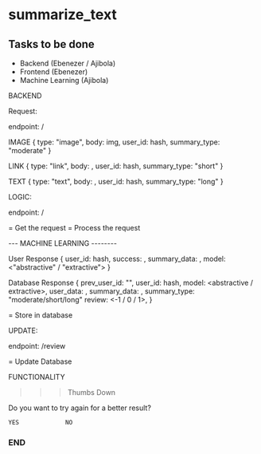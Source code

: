 # summarize\_text

## Tasks to be done

- Backend (Ebenezer / Ajibola)
- Frontend (Ebenezer)
- Machine Learning (Ajibola)

BACKEND

Request: 

endpoint: /

IMAGE
{
	type: "image",
	body: <base64> img,
	user_id: <timestamp> hash,
	summary_type: "moderate"
}

LINK
{
	type: "link",
	body: <url>,
	user_id: <timestamp> hash,
	summary_type: "short"
}

TEXT
{
	type: "text",
	body: <text>,
	user_id: <timestamp> hash,
	summary_type: "long"
}

LOGIC:

endpoint: /

= Get the request
= Process the request

--- MACHINE LEARNING --------

User Response
{
	user_id: <timestamp> hash,
	success: <bool>,
	summary_data: <text>,
	model: <"abstractive" / "extractive">
}

Database Response
{
	prev_user_id: "",
	user_id: <timestamp> hash,
	model: <abstractive / extractive>,
	user_data: <text>,
	summary_data: <text>,
	summary_type: "moderate/short/long"
	review: <-1 / 0 / 1>,
}

= Store in database

UPDATE:

endpoint: /review

= Update Database

FUNCTIONALITY

>>> Thumbs Down

Do you want to try again for a better result?

	YES	         	NO

### END
